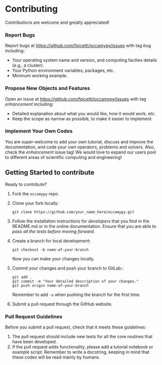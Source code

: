 # Contributing

Contributions are welcome and greatly appreciated!

### Report Bugs

Report bugs at https://github.com/fpicetti/occamypy/issues with tag *bug* including:

* Your operating system name and version, and computing facilies details (e.g., a cluster).
* Your Python environment variables, packages, etc.
* Minimum working example.

### Propose New Objects and Features

Open an issue at https://github.com/fpicetti/occamypy/issues
with tag *enhancement* including:
* Detailed explanation about what you would like, how it would work, etc.
* Keep the scope as narrow as possible, to make it easier to implement.

### Implement Your Own Codes

You are super-welcome to add your own tutorial, discuss and improve the documentation,
and code your own operators, problems and solvers. Also, check the *enhancement* issue tag!
We would love to expand our users pool to different areas of scientific computing and engineering!

## Getting Started to contribute

Ready to contribute?

1. Fork the `occamypy` repo.

2. Clone your fork locally:
    ```
    git clone https://github.com/your_name_here/occamypy.git
    ```

3. Follow the installation instructions for *developers* that you find
in the README.md or in the online documentation.
Ensure that you are able to *pass all the tests before moving forward*.

4. Create a branch for local development:
    ```
    git checkout -b name-of-your-branch
    ```
    Now you can make your changes locally.

5. Commit your changes and push your branch to GitLab::
    ```
    git add .
    git commit -m "Your detailed description of your changes."
    git push origin name-of-your-branch
    ```
    Remember to add ``-u`` when pushing the branch for the first time.

6. Submit a pull request through the GitHub website.


### Pull Request Guidelines

Before you submit a pull request, check that it meets these guidelines:

1. The pull request should include new tests for all the core routines that have been developed.
2. If the pull request adds functionality, please add a tutorial notebook or example script.
Remember to write a docstring, keeping in mind that these codes will be read mainly by humans.
